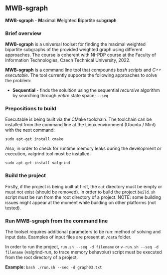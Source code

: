 ## MWB-sgraph

**MWB-sgraph** - **M**aximal **W**eighted **B**ipartite **s**ub**graph**

### Brief overview

**MWB-sgraph** is a universal toolset for finding the maximal weighted bipartite subgraphs of the provided weighted graph using different approaches. The course is coherent with NI-PDP course at the Faculty of Information Technologies, Czech Technical University, 2022.

**MWB-sgraph** is a command line tool that compounds *bash scripts* and *C++ executable*. The tool currently supports the following approaches to solve the problem:
* **Sequential** - finds the soluition using the sequential _recursive_ algorithm by searching through _entire_ state space;  `--seq`


### Prepositions to build

Executable is being built via the CMake toolchain. The toolchain can be installed from the command line at the Linux environment (Ubuntu / Mint) with the next command:

`sudo apt-get install cmake`

Also, in order to check for runtime memory leaks during the development or execution, valgrind tool must be installed.

`sudo apt-get install valgrind`

### Build the project

Firstly, if the project is being built at first, the `out` directory must be empty or must not exist (should be removed). In order to build the project `build.sh` script must be run from the root directory of a project. 
NOTE: some building issues might appear at the moment while building on other platforms (not tested).

### Run MWB-sgraph from the command line

The toolset requires additional parameters to be run: method of solving and input data. Examples of input files are present at `/data` folder.

In order to run the project, `run.sh --seq -d filename` or `v-run.sh --seq -d filename` (valgrind-run, to trace memory behavoiur) script must be executed from the root directory of a project.

**Example:** `bash ./run.sh --seq -d graph03.txt`



